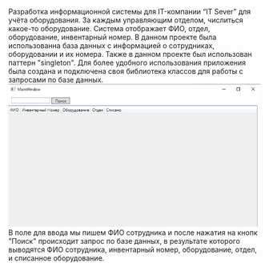 Разработка информационной системы для IT-компании “IT Sever” для учёта оборудования. 
За каждым управляющим отделом, числиться какое-то оборудование. 
Система отображает ФИО, отдел, оборудование, инвентарный номер. 
В данном проекте была использованна база данных с информацией о сотрудниках, оборудовании и их номера.
Также в данном проекте был использован паттерн "singleton".
Для более удобного использования приложения была создана и подключена своя библиотека классов для работы с запросами по базе данных.
![Screnshot](https://github.com/sanklss/ProjectArinaka/blob/master/123.png)
В поле для ввода мы пишем ФИО сотрудника и после нажатия на кнопк "Поиск" происходит запрос по базе данных, в результате которого выводятся ФИО сотрудника, инвентарный номер, оборудование, отдел, и списанное оборудование.

